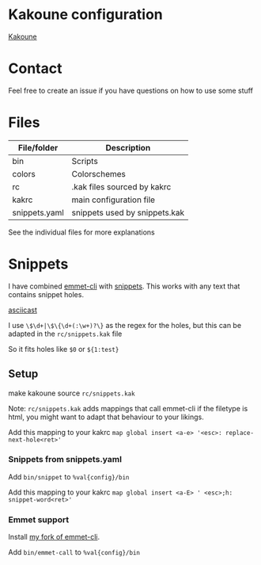 # Kakoune configuration

[Kakoune](https://github.com/mawww/kakoune)


# Contact

Feel free to create an issue if you have questions on how to use some stuff

# Files

|File/folder  |Description                    |
|-------------|-------------------------------|
|bin          | Scripts                       |
|colors       | Colorschemes                  |
|rc           | .kak files sourced by kakrc   |
|kakrc        | main configuration file       |
|snippets.yaml| snippets used by snippets.kak |

See the individual files for more explanations

# Snippets

I have combined [emmet-cli](https://github.com/Delapouite/emmet-cli) with [snippets](https://github.com/shachaf/kak/blob/master/scripts/snippet.kak). This works with any text that contains snippet holes.

[asciicast](https://asciinema.org/a/BFUqP7Ho1c0Ts6oManSIUMwqG)

I use `\$\d+|\$\{\d+(:\w+)?\}` as the regex for the holes, but this can be adapted in the `rc/snippets.kak` file

So it fits holes like `$0` or `${1:test}`

## Setup

make kakoune source
`rc/snippets.kak`

Note: `rc/snippets.kak` adds mappings that call emmet-cli if the filetype is html, you might want to adapt that behaviour to your likings.

Add this mapping to your kakrc
`map global insert <a-e> '<esc>: replace-next-hole<ret>'`

### Snippets from snippets.yaml

Add `bin/snippet` to `%val{config}/bin`

Add this mapping to your kakrc
`map global insert <a-E> ' <esc>;h: snippet-word<ret>'`

### Emmet support

Install [my fork of emmet-cli](https://github.com/JJK96/emmet-cli).

Add `bin/emmet-call` to `%val{config}/bin`



